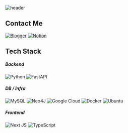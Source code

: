 ![header](https://capsule-render.vercel.app/api?type=waving&color=timeGradient&height=180&section=header&text=Chillin%20Jihan&desc=CODE%20N%20CHILL&fontSize=55&fontColor=FFFFFF&fontAlign=25&fontAlignY=40&descSize=15&descAlign=15&animation=fadeIn)

<h2> Contact Me </h2>

[![Blogger](https://img.shields.io/badge/Blogger-FF5722?style=for-the-badge&logo=blogger&logoColor=white)](https://kojub.tistory.com/)
[![Notion](https://img.shields.io/badge/Notion-%23000000.svg?style=for-the-badge&logo=notion&logoColor=white)](https://www.notion.so/0ee5b510e16248ab9b80c46bd0b0fd84?p=1013f31ab84845fba65241ae3de22164&pm=)

<h2> Tech Stack </h2>

<h5> Backend </h5>

 ![Python](https://img.shields.io/badge/python-3670A0?style=for-the-badge&logo=python&logoColor=ffdd54)
 ![FastAPI](https://img.shields.io/badge/FastAPI-005571?style=for-the-badge&logo=fastapi)

<h5> DB / Infra </h5>

 ![MySQL](https://img.shields.io/badge/mysql-4479A1.svg?style=for-the-badge&logo=mysql&logoColor=white)
 	![Neo4J](https://img.shields.io/badge/Neo4j-008CC1?style=for-the-badge&logo=neo4j&logoColor=white)
 ![Google Cloud](https://img.shields.io/badge/GoogleCloud-%234285F4.svg?style=for-the-badge&logo=google-cloud&logoColor=white)
  ![Docker](https://img.shields.io/badge/docker-%230db7ed.svg?style=for-the-badge&logo=docker&logoColor=white)
  ![Ubuntu](https://img.shields.io/badge/Ubuntu-E95420?style=for-the-badge&logo=ubuntu&logoColor=white)

  <h5> Frontend </h5>
  
 ![Next JS](https://img.shields.io/badge/Next-black?style=for-the-badge&logo=next.js&logoColor=white)
 ![TypeScript](https://img.shields.io/badge/typescript-%23007ACC.svg?style=for-the-badge&logo=typescript&logoColor=white)
 
